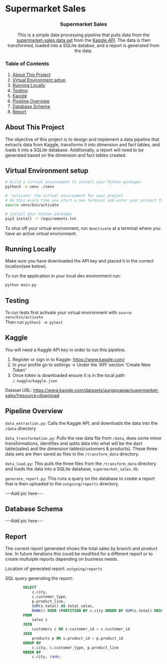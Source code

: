 # Supermarket Sales

  <h3 align="center">Supermarket Sales</h3>

  <p align="center">
    This is a simple data processing pipeline that pulls data from the <a href="https://www.kaggle.com/datasets/aungpyaeap/supermarket-sales?resource=download">supermarket-sales data set</a> from the <a href="https://github.com/Kaggle/kaggle-api">Kaggle API</a>. The data is then transformed, loaded into a SQLite databse, and a report is generated from the data.
  </p>
</p>

### Table of Contents

1. [About This Project](#about-this-project)
1. [Virtual Environment setup](#virtual-environment-setup)
1. [Running Locally](running_locally)
1. [Testing](#testing)
1. [Kaggle](#kaggle)
1. [Pipeline Overview](#pipeline_overview)
1. [Database Schema](#database_schema)
1. [Report](#report)

## About This Project
The objective of this project is to design and implement a data pipeline that extracts data from Kaggle, transforms it into dimension and fact tables, and loads it into a SQLite database. Additionally, a report will need to be generated based on the dimension and fact tables created.

## Virtual Environment setup

```bash
# build a virtual environment to install your Python packages
python3 -m venv ./venv

# 'activate' the virtual environment for your project
# do this every time you start a new terminal and enter your project folder
source venv/bin/activate

# install your Python packages
pip3 install -r requirements.txt
```

To shut off your virtual environment, run `deactivate` at a terminal where you
have an active virtual environment.

## Running Locally

Make sure you have downloaded the API key and placed it in the correct location(see below).

To run the application in your local dev environment run:
```bash
python main.py
```

## Testing

To run tests first activate your virtual environment with `source venv/bin/activate`<br>
Then run `python3 -m pytest`

## Kaggle

You will need a Kaggle API key in order to run this pipeline.  
1. Register or sign in to Kaggle: https://www.kaggle.com/
1. In your profile go to settings -> Under the 'API' section 'Create New Token'
1. Once token is downloaded ensure it is in the local path `/.kaggle/kaggle.json`

Dataset URL: https://www.kaggle.com/datasets/aungpyaeap/supermarket-sales?resource=download

## Pipeline Overview

`data_extraction.py`: Calls the Kaggle API, and downloads the data into the `/data` directory 

`data_transformation.py`: Pulls the raw data file from `/data`, does some minor transformations, identifies and splits data into what will be the dact table(sales) and the dimension tables(customers & products).  These three data sets are then saved as files in the `/transform_data` directory.

`data_load.py`: This pulls the three files from the `/transform_data` directory and loads the data into a SQLite database, `supermarket_sales.db`.  

`generate_report.py`: This runs a query on the database to create a report that is then uploaded to the `outgoing/reports` directory.  

---Add pic here---

## Database Schema

---Add pic here---

## Report

The current report generated shows the total sales by branch and product line.  In future iterations this could be modified for a different report or to create multuiple reports depending on business needs.

Location of generated report: `outgoing/reports`

SQL query generating the report:
```sql
        SELECT 
            c.city,
            c.customer_type,
            p.product_line,
            SUM(s.total) AS total_sales,
            RANK() OVER (PARTITION BY c.city ORDER BY SUM(s.total) DESC) AS rank
        FROM 
            sales s
        JOIN 
            customers c ON s.customer_id = c.customer_id
        JOIN 
            products p ON s.product_id = p.product_id
        GROUP BY 
            c.city, c.customer_type, p.product_line
        ORDER BY 
            c.city, rank;
```